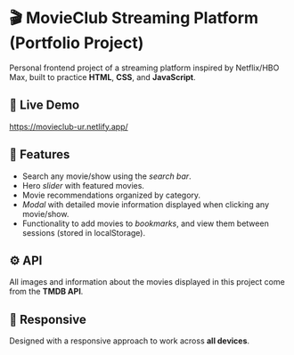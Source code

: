 # 🎬 MovieClub Streaming Platform (Portfolio Project)

Personal frontend project of a streaming platform inspired by Netflix/HBO Max, built to practice **HTML**, **CSS**, and **JavaScript**.

## 🔴 Live Demo

https://movieclub-ur.netlify.app/

## 🔮 Features

- Search any movie/show using the _search bar_.
- Hero _slider_ with featured movies.
- Movie recommendations organized by category.
- _Modal_ with detailed movie information displayed when clicking any movie/show.
- Functionality to add movies to _bookmarks_, and view them between sessions (stored in localStorage).

## ⚙️ API

All images and information about the movies displayed in this project come from the **TMDB API**.

## 📱 Responsive

Designed with a responsive approach to work across **all devices**.
